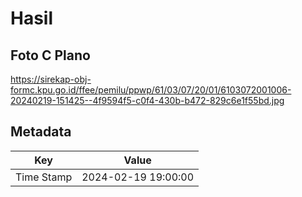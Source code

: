 # Hasil

## Foto C Plano

https://sirekap-obj-formc.kpu.go.id/ffee/pemilu/ppwp/61/03/07/20/01/6103072001006-20240219-151425--4f9594f5-c0f4-430b-b472-829c6e1f55bd.jpg


## Metadata

| Key        | Value               |
| ---------- | ------------------- |
| Time Stamp | 2024-02-19 19:00:00 |



